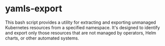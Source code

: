 # yamls-export
This bash script provides a utility for extracting and exporting unmanaged Kubernetes resources from a specified namespace. It's designed to identify and export only those resources that are not managed by operators, Helm charts, or other automated systems.
